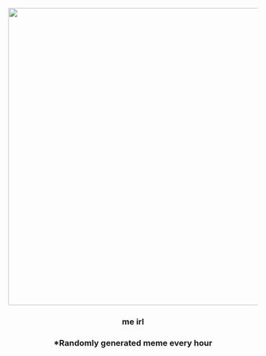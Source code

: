 <p align="center">
        <img src="https://i.redd.it/tj2obbf7t2591.png" width="600" height="600">
        </p>
        <h3 align="center">me irl</h3>
        <h3 align="center">*Randomly generated meme every hour</h3>
    